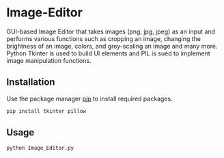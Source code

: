 # Image-Editor

GUI-based Image Editor that takes images (png, jpg, jpeg) as an input and performs various functions such as cropping an image, changing the brightness of an image, colors, and grey-scaling an image and many more. Python Tkinter is used to build UI elements and PIL is sued to implement image manipulation functions.

## Installation

Use the package manager [pip](https://pip.pypa.io/en/stable/) to install required packages.

```bash
pip install tkinter pillow
```

## Usage
```bash
python Image_Editor.py
```

